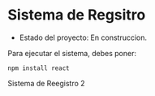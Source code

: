 <h1> Sistema de Regsitro</h1>

- Estado del proyecto: En construccion.

Para ejecutar el sistema, debes poner:

```npm install react```

Sistema de Reegistro 2
